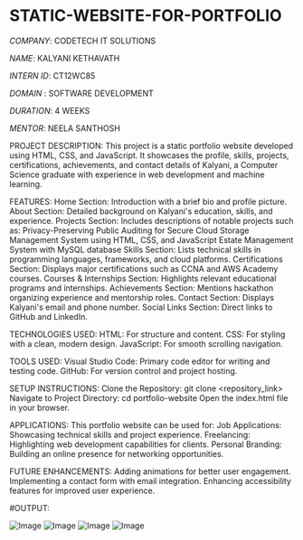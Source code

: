 # STATIC-WEBSITE-FOR-PORTFOLIO
*COMPANY*: CODETECH IT SOLUTIONS

*NAME*: KALYANI KETHAVATH

*INTERN ID*: CT12WC85

*DOMAIN* : SOFTWARE DEVELOPMENT

*DURATION*: 4 WEEKS

*MENTOR*: NEELA SANTHOSH

PROJECT DESCRIPTION:
This project is a static portfolio website developed using HTML, CSS, and JavaScript. It showcases the profile, skills, projects, certifications, achievements, and contact details of Kalyani, a Computer Science graduate with experience in web development and machine learning.

FEATURES:
Home Section: Introduction with a brief bio and profile picture.
About Section: Detailed background on Kalyani's education, skills, and experience.
Projects Section: Includes descriptions of notable projects such as:
Privacy-Preserving Public Auditing for Secure Cloud Storage
Management System using HTML, CSS, and JavaScript
Estate Management System with MySQL database
Skills Section: Lists technical skills in programming languages, frameworks, and cloud platforms.
Certifications Section: Displays major certifications such as CCNA and AWS Academy courses.
Courses & Internships Section: Highlights relevant educational programs and internships.
Achievements Section: Mentions hackathon organizing experience and mentorship roles.
Contact Section: Displays Kalyani's email and phone number.
Social Links Section: Direct links to GitHub and LinkedIn.

TECHNOLOGIES USED:
HTML: For structure and content.
CSS: For styling with a clean, modern design.
JavaScript: For smooth scrolling navigation.

TOOLS USED:
Visual Studio Code: Primary code editor for writing and testing code.
GitHub: For version control and project hosting.

SETUP INSTRUCTIONS:
Clone the Repository:
git clone <repository_link>
Navigate to Project Directory:
cd portfolio-website
Open the index.html file in your browser.

APPLICATIONS:
This portfolio website can be used for:
Job Applications: Showcasing technical skills and project experience.
Freelancing: Highlighting web development capabilities for clients.
Personal Branding: Building an online presence for networking opportunities.

FUTURE ENHANCEMENTS:
Adding animations for better user engagement.
Implementing a contact form with email integration.
Enhancing accessibility features for improved user experience.

#OUTPUT:

![Image](https://github.com/user-attachments/assets/22cf199e-1c7c-4e2c-acfd-11210ee53983)
![Image](https://github.com/user-attachments/assets/4a73ebd8-a459-4a36-a552-35f0ae363316)
![Image](https://github.com/user-attachments/assets/c112f633-9e78-456a-bc6b-b47640b17317)
![Image](https://github.com/user-attachments/assets/3c7b2139-e043-4050-9616-945a30a926ba)




